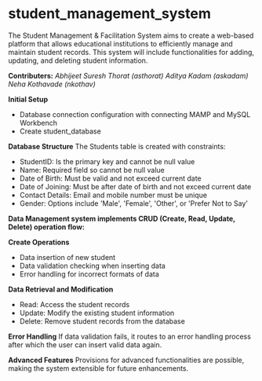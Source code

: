 # student_management_system
The Student Management &amp; Facilitation System aims to create a web-based platform that allows educational institutions to efficiently manage and maintain student records. This system will include functionalities for adding, updating, and deleting student information. 

**Contributers:**
*Abhijeet Suresh Thorat (asthorat)*
*Aditya Kadam (askadam)*
*Neha Kothavade (nkothav)*

**Initial Setup**
- Database connection configuration with connecting MAMP and MySQL Workbench
- Create student_database

**Database Structure**
The Students table is created with constraints:
- StudentID: Is the primary key and cannot be null value
- Name: Required field so cannot be null value
- Date of Birth: Must be valid and not exceed current date
- Date of Joining: Must be after date of birth and not exceed current date
- Contact Details: Email and mobile number must be unique
- Gender: Options include 'Male', 'Female', 'Other', or 'Prefer Not to Say'

**Data Management system implements CRUD (Create, Read, Update, Delete) operation flow:**

**Create Operations**
- Data insertion of new student
- Data validation checking when inserting data
- Error handling for incorrect formats of data


**Data Retrieval and Modification**
- Read: Access the student records
- Update: Modify the existing student information
- Delete: Remove student records from the database

**Error Handling**
If data validation fails, it routes to an error handling process after which the user can insert valid data again.

**Advanced Features**
Provisions for advanced functionalities are possible, making the system extensible for future enhancements.

